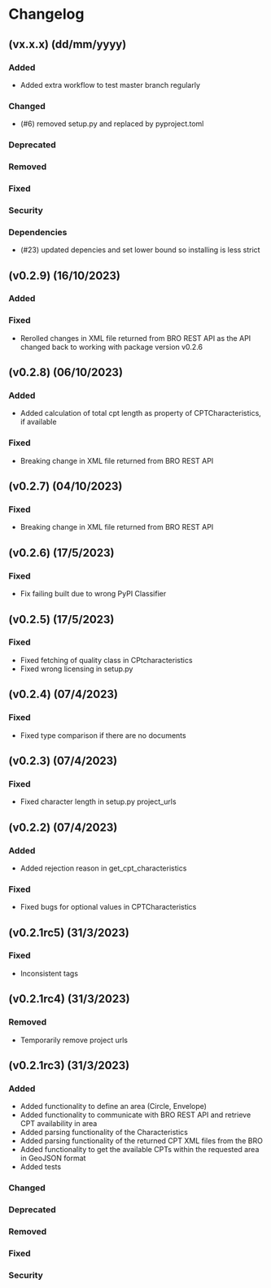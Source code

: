 # Changelog

## (vx.x.x) (dd/mm/yyyy)
### Added
- Added extra workflow to test master branch regularly

### Changed
- (#6) removed setup.py and replaced by pyproject.toml 

### Deprecated

### Removed

### Fixed

### Security

### Dependencies
- (#23) updated depencies and set lower bound so installing is less strict


## (v0.2.9) (16/10/2023)
### Added

### Fixed
- Rerolled changes in XML file returned from BRO REST API as the API changed back to working with package version v0.2.6

## (v0.2.8) (06/10/2023)
### Added
- Added calculation of total cpt length as property of CPTCharacteristics, if available

### Fixed
- Breaking change in XML file returned from BRO REST API 

## (v0.2.7) (04/10/2023)
### Fixed
- Breaking change in XML file returned from BRO REST API 

## (v0.2.6) (17/5/2023)
### Fixed
- Fix failing built due to wrong PyPI Classifier 

## (v0.2.5) (17/5/2023)
### Fixed
- Fixed fetching of quality class in CPtcharacteristics
- Fixed wrong licensing in setup.py

## (v0.2.4) (07/4/2023)
### Fixed
- Fixed type comparison if there are no documents 

## (v0.2.3) (07/4/2023)
### Fixed
- Fixed character length in setup.py project_urls

## (v0.2.2) (07/4/2023)
### Added
- Added rejection reason in get_cpt_characteristics

### Fixed
- Fixed bugs for optional values in CPTCharacteristics

## (v0.2.1rc5) (31/3/2023)
### Fixed
- Inconsistent tags

## (v0.2.1rc4) (31/3/2023)
### Removed
- Temporarily remove project urls

## (v0.2.1rc3) (31/3/2023)

### Added
- Added functionality to define an area (Circle, Envelope)  
- Added functionality to communicate with BRO REST API and retrieve CPT availability in area
- Added parsing functionality of the Characteristics
- Added parsing functionality of the returned CPT XML files from the BRO
- Added functionality to get the available CPTs within the requested area in GeoJSON format
- Added tests

### Changed

### Deprecated

### Removed

### Fixed

### Security
